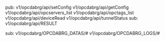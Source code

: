 pub:
v1/opcdabrg/api/setConfig
v1/opcdabrg/api/getConfig
v1/opcdabrg/api/opcservers_list
v1/opcdabrg/api/opctags_list
v1/opcdabrg/api/deviceRead
v1/opcdabrg/api/tunnelStatus
sub:
v1/opcdabrg/api/RESULT

sub:
v1/opcdabrg/OPCDABRG_DATAS/#
v1/opcdabrg/OPCDABRG_LOGS/#
